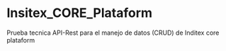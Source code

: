 # Insitex_CORE_Plataform
Prueba tecnica API-Rest para el manejo de datos (CRUD) de Inditex core plataform
